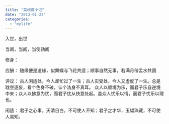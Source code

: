 ```yaml
---
title: "菜根谭小记"
date: "2013-01-22"
categories: 
  - "mylife"
---
```


入世，出世

当阅，当阅，当使劲阅

修身：

应酬： 随缘便是遣缘，似舞蝶与飞花共适；顺事自然无事，若满月偕盂水共圆

评议： 古人闲适处，今人却忙过了一生；古人实受处，今人又虚度了一生。总是耽空逐妄，看个色身不破，认个法身不真耳。 众人以顺境为乐，而君子乐自逆境中来；众人以拂意为忧，而君子忧从快意处起。盖众人忧乐以情，而君子忧乐以理也。

闲适： 君子之心事，天清日白，不可使人不知；君子之才华，玉韫珠藏，不可使人易知。
